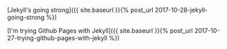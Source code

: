 [Jekyll's going strong]({{ site.baseurl }}{% post_url 2017-10-28-jekyll-going-strong %})

[I'm trying Github Pages with Jekyll]({{ site.baseurl }}{% post_url 2017-10-27-trying-github-pages-with-jekyll %})
